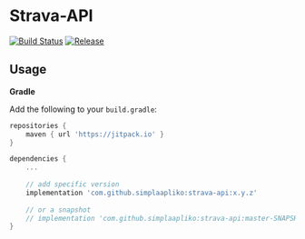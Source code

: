 # Strava-API
[![Build Status](https://travis-ci.org/simplaapliko/strava-api.svg)](https://travis-ci.org/simplaapliko/strava-api)
[![Release](https://jitpack.io/v/simplaapliko/strava-api.svg)](https://jitpack.io/#simplaapliko/strava-api)

## Usage

**Gradle**

Add the following to your `build.gradle`:
```gradle
repositories {
    maven { url 'https://jitpack.io' }
}

dependencies {
    ...
    
    // add specific version
    implementation 'com.github.simplaapliko:strava-api:x.y.z'
    
    // or a snapshot
    // implementation 'com.github.simplaapliko:strava-api:master-SNAPSHOT'
}
```
